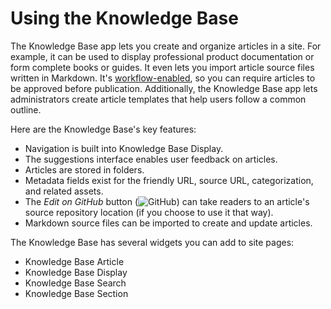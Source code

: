 # Using the Knowledge Base

The Knowledge Base app lets you create and organize articles in a site. For 
example, it can be used to display professional product documentation or form 
complete books or guides. It even lets you import article source files written 
in Markdown. It's 
[workflow-enabled](/discover/portal/-/knowledge_base/7-1/using-workflow), 
so you can require articles to be approved before publication. Additionally, the 
Knowledge Base app lets administrators create article templates that help users 
follow a common outline. 

Here are the Knowledge Base's key features: 

-   Navigation is built into Knowledge Base Display. 
-   The suggestions interface enables user feedback on articles. 
-   Articles are stored in folders.
-   Metadata fields exist for the friendly URL, source URL, categorization, and 
    related assets.
-   The *Edit on GitHub* button 
    (![GitHub](../../../images/icon-edit-on-github.png))
    can take readers to an article's source repository location (if you choose 
    to use it that way).
-   Markdown source files can be imported to create and update articles.

The Knowledge Base has several widgets you can add to site pages: 

- Knowledge Base Article 
- Knowledge Base Display 
- Knowledge Base Search 
- Knowledge Base Section 


